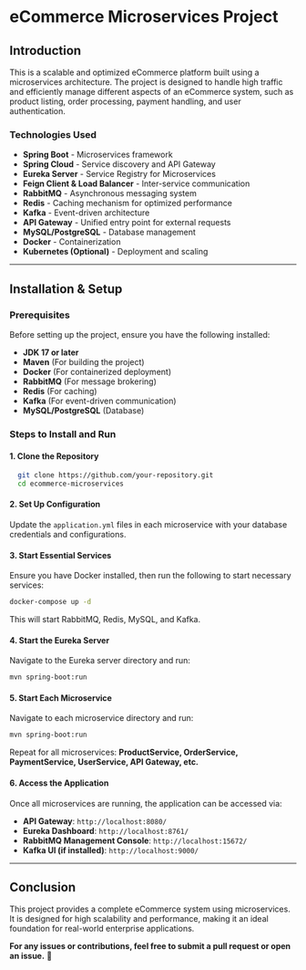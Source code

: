 # eCommerce Microservices Project

## Introduction
This is a scalable and optimized eCommerce platform built using a microservices architecture. The project is designed to handle high traffic and efficiently manage different aspects of an eCommerce system, such as product listing, order processing, payment handling, and user authentication.

### **Technologies Used**
- **Spring Boot** - Microservices framework
- **Spring Cloud** - Service discovery and API Gateway
- **Eureka Server** - Service Registry for Microservices
- **Feign Client & Load Balancer** - Inter-service communication
- **RabbitMQ** - Asynchronous messaging system
- **Redis** - Caching mechanism for optimized performance
- **Kafka** - Event-driven architecture
- **API Gateway** - Unified entry point for external requests
- **MySQL/PostgreSQL** - Database management
- **Docker** - Containerization
- **Kubernetes (Optional)** - Deployment and scaling

---
## Installation & Setup

### **Prerequisites**
Before setting up the project, ensure you have the following installed:

- **JDK 17 or later**
- **Maven** (For building the project)
- **Docker** (For containerized deployment)
- **RabbitMQ** (For message brokering)
- **Redis** (For caching)
- **Kafka** (For event-driven communication)
- **MySQL/PostgreSQL** (Database)

### **Steps to Install and Run**

#### **1. Clone the Repository**
```bash
  git clone https://github.com/your-repository.git
  cd ecommerce-microservices
```

#### **2. Set Up Configuration**
Update the `application.yml` files in each microservice with your database credentials and configurations.

#### **3. Start Essential Services**
Ensure you have Docker installed, then run the following to start necessary services:
```bash
docker-compose up -d
```
This will start RabbitMQ, Redis, MySQL, and Kafka.

#### **4. Start the Eureka Server**
Navigate to the Eureka server directory and run:
```bash
mvn spring-boot:run
```

#### **5. Start Each Microservice**
Navigate to each microservice directory and run:
```bash
mvn spring-boot:run
```
Repeat for all microservices: **ProductService, OrderService, PaymentService, UserService, API Gateway, etc.**

#### **6. Access the Application**
Once all microservices are running, the application can be accessed via:
- **API Gateway**: `http://localhost:8080/`
- **Eureka Dashboard**: `http://localhost:8761/`
- **RabbitMQ Management Console**: `http://localhost:15672/`
- **Kafka UI (if installed)**: `http://localhost:9000/`


---
## Conclusion
This project provides a complete eCommerce system using microservices. It is designed for high scalability and performance, making it an ideal foundation for real-world enterprise applications.

**For any issues or contributions, feel free to submit a pull request or open an issue.** 🚀

